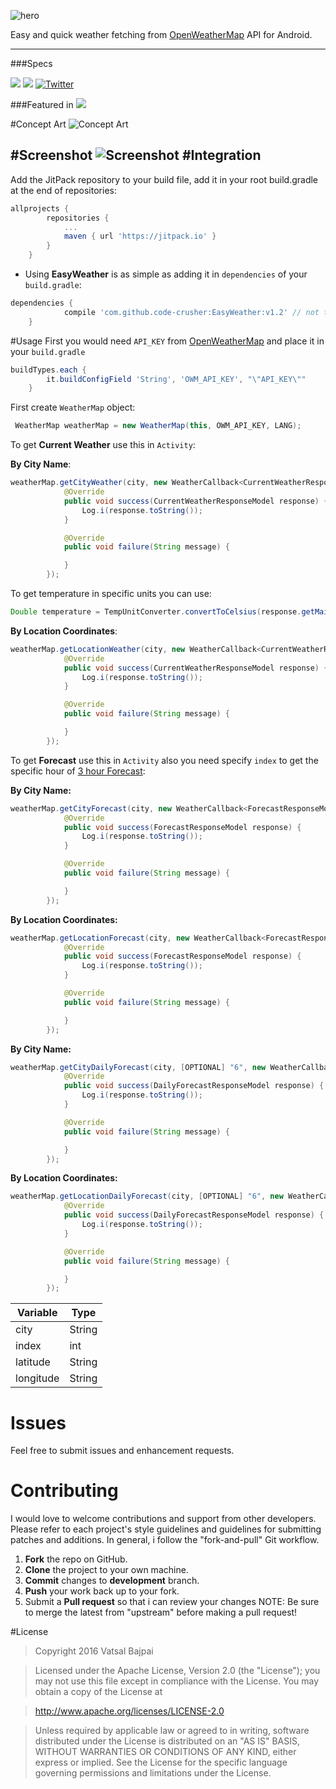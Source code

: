 ![hero](https://github.com/code-crusher/EasyWeather/blob/master/images/github-hero.png)
</br>

Easy and quick weather fetching from [OpenWeatherMap](openweathermap.org) API for Android.

--------
###Specs

[![](https://jitpack.io/v/code-crusher/EasyWeather.svg)](https://jitpack.io/#code-crusher/EasyWeather)
<a href="http://www.methodscount.com/?lib=com.github.dextorer%3Asofa%3A1.0.0"><img src="https://img.shields.io/badge/Methods and size-core: 817 | 105 KB-e91e63.svg"/></a>
<a href="http://twitter.com/vatsal__bajpai"><img src="https://img.shields.io/badge/Twitter-@vatsal__bajpai-blue.svg?style=flat" alt="Twitter" data-canonical-src="https://img.shields.io/badge/Twitter-@vatsal__bajpai-blue.svg?style=flat" style="max-width:100%;"></a><br>

###Featured in
<a href="https://android-arsenal.com/details/1/3798"><img src="https://img.shields.io/badge/Android%20Arsenal-EasyWeather-green.svg"/></a>

#Concept Art
![Concept Art](https://github.com/code-crusher/EasyWeather/blob/master/images/concept-art.png)

#Screenshot
![Screenshot](https://github.com/code-crusher/EasyWeather/blob/master/images/screenshot.png)
#Integration
-------------
Add the JitPack repository to your build file, add it in your root build.gradle at the end of repositories:
```gradle
allprojects {
		repositories {
			...
			maven { url 'https://jitpack.io' }
		}
	}
 ```
 
 - Using **EasyWeather** is as simple as adding it in `dependencies` of your `build.gradle`:

```gradle
dependencies {
	        compile 'com.github.code-crusher:EasyWeather:v1.2' // not this version code 
	}
```

#Usage
First you would need `API_KEY` from [OpenWeatherMap](openweathermap.org) and place it in your `build.gradle`
```gradle
buildTypes.each {
        it.buildConfigField 'String', 'OWM_API_KEY', "\"API_KEY\""
    }
```
First create `WeatherMap` object:
```Java
 WeatherMap weatherMap = new WeatherMap(this, OWM_API_KEY, LANG);
```
To get **Current Weather** use this in `Activity`:

**By City Name**:
```Java
weatherMap.getCityWeather(city, new WeatherCallback<CurrentWeatherResponseModel>() {
            @Override
            public void success(CurrentWeatherResponseModel response) {
                Log.i(response.toString());
            }

            @Override
            public void failure(String message) {

            }
        });
```
To get temperature in specific units you can use:
```Java
Double temperature = TempUnitConverter.convertToCelsius(response.getMain().getTemp());
```

**By Location Coordinates**:
```Java
weatherMap.getLocationWeather(city, new WeatherCallback<CurrentWeatherResponseModel>() {
            @Override
            public void success(CurrentWeatherResponseModel response) {
                Log.i(response.toString());
            }

            @Override
            public void failure(String message) {

            }
        });
```
To get **Forecast** use this in `Activity` also you need specify `index` to get the specific hour of [3 hour Forecast](http://openweathermap.org/forecast5):

**By City Name:**

```Java
weatherMap.getCityForecast(city, new WeatherCallback<ForecastResponseModel>() {
            @Override
            public void success(ForecastResponseModel response) {
                Log.i(response.toString());
            }

            @Override
            public void failure(String message) {

            }
        });
```


**By Location Coordinates:**

```Java
weatherMap.getLocationForecast(city, new WeatherCallback<ForecastResponseModel>() {
            @Override
            public void success(ForecastResponseModel response) {
                Log.i(response.toString());
            }

            @Override
            public void failure(String message) {

            }
        });
```

**By City Name:**

```Java
weatherMap.getCityDailyForecast(city, [OPTIONAL] "6", new WeatherCallback<DailyForecastResponseModel>() {
            @Override
            public void success(DailyForecastResponseModel response) {
                Log.i(response.toString());
            }

            @Override
            public void failure(String message) {

            }
        });
```


**By Location Coordinates:**

```Java
weatherMap.getLocationDailyForecast(city, [OPTIONAL] "6", new WeatherCallback<DailyForecastResponseModel>() {
            @Override
            public void success(DailyForecastResponseModel response) {
                Log.i(response.toString());
            }

            @Override
            public void failure(String message) {

            }
        });
```

Variable     | Type
-------- | ---
city | String
index | int
latitude    | String
longitude     | String

Issues
=====
Feel free to submit issues and enhancement requests.

Contributing
==========
I would love to welcome contributions and support from other developers. Please refer to each project's style guidelines and guidelines for submitting patches and additions. In general, i follow the "fork-and-pull" Git workflow.

1. **Fork** the repo on GitHub.
2. **Clone** the project to your own machine.
3. **Commit** changes to **development** branch.
4. **Push** your work back up to your fork.
5. Submit a **Pull request** so that i can review your changes
NOTE: Be sure to merge the latest from "upstream" before making a pull request!

#License

> Copyright 2016 Vatsal Bajpai

>Licensed under the Apache License, Version 2.0 (the "License");
you may not use this file except in compliance with the License.
You may obtain a copy of the License at

>   http://www.apache.org/licenses/LICENSE-2.0

>Unless required by applicable law or agreed to in writing, software
distributed under the License is distributed on an "AS IS" BASIS,
>WITHOUT WARRANTIES OR CONDITIONS OF ANY KIND, either express or implied.
>See the License for the specific language governing permissions and
>limitations under the License.
